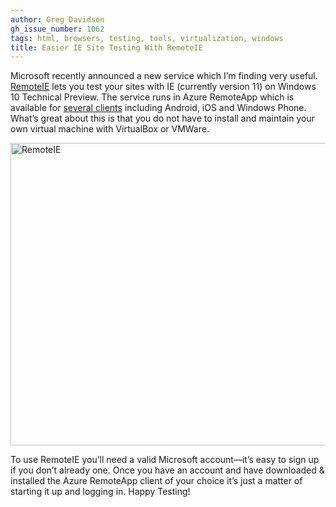 ```yaml
---
author: Greg Davidson
gh_issue_number: 1062
tags: html, browsers, testing, tools, virtualization, windows
title: Easier IE Site Testing With RemoteIE
---
```


Microsoft recently announced a new service which I’m finding very useful. [RemoteIE](https://remote.modern.ie/) lets you test your sites with IE (currently version 11) on Windows 10 Technical Preview. The service runs in Azure RemoteApp which is available for [several clients](https://www.remoteapp.windowsazure.com/ClientDownload/AllClients.aspx) including Android, iOS and Windows Phone. What’s great about this is that you do not have to install and maintain your own virtual machine with VirtualBox or VMWare.

<a href="https://remote.modern.ie/" title="More information about RemoteIE from Microsoft"><img alt="RemoteIE" border="0" height="484" src="/blog/2014/12/02/easier-ie-site-testing-with-remoteie/image-0.png" title="remoteIE.png" width="615"/></a>

To use RemoteIE you’ll need a valid Microsoft account—​it’s easy to sign up if you don’t already one. Once you have an account and have downloaded & installed the Azure RemoteApp client of your choice it’s just a matter of starting it up and logging in. Happy Testing!
